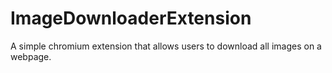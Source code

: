 # ImageDownloaderExtension
A simple chromium extension that allows users to download all images on a webpage. 
